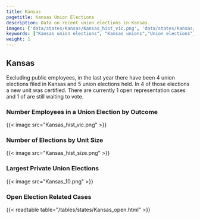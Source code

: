 ```yaml
---
title: Kansas
pagetitle: Kansas Union Elections
description: Data on recent union elections in Kansas.
images: ['data/states/Kansas/Kansas_hist_vic.png', 'data/states/Kansas/Kansas_hist_size.png', 'data/states/Kansas/Kansas_10.png']
keywords: ["Kansas union elections", "Kansas unions","Union elections"]
weight: 1
---
```

##  Kansas

Excluding public employees, in the last year there have been 4 union elections filed in Kansas and 5 union elections held. In 4 of those elections a new unit was certified. There are currently 1 open representation cases and 1 of are still waiting to vote.

### Number Employees in a Union Election by Outcome
{{< image src="Kansas_hist_vic.png" >}}

### Number of Elections by Unit Size
{{< image src="Kansas_hist_size.png" >}}

### Largest Private Union Elections
{{< image src="Kansas_10.png" >}}

### Open Election Related Cases
{{< readtable table="/tables/states/Kansas_open.html" >}}

